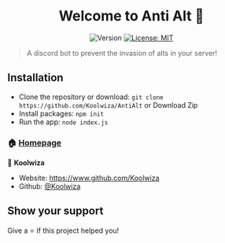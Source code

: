 <h1 align="center">Welcome to Anti Alt 👋</h1>
<p align="center">
  <img alt="Version" src="https://img.shields.io/badge/version-1.0.1-blue.svg?style=for-the-badge" />
  <a href="#" target="_blank">
    <img alt="License: MIT" src="https://img.shields.io/badge/License-MIT-yellow.svg?style=for-the-badge" />
  </a>
</p>

> A discord bot to prevent the invasion of alts in your server!

## Installation

* Clone the repository or download: `git clone https://github.com/Koolwiza/AntiAlt` or Download Zip
* Install packages: `npm init`
* Run the app: `node index.js`

### 🏠 [Homepage](https://github.com/Koolwiza/AntiAlt/tree/main)

👤 **Koolwiza**

* Website: https://www.github.com/Koolwiza
* Github: [@Koolwiza](https://github.com/Koolwiza)

## Show your support

Give a ⭐️ if this project helped you!

